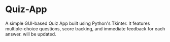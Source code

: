 # Quiz-App
A simple GUI-based Quiz App built using Python's Tkinter. It features multiple-choice questions, score tracking, and immediate feedback for each answer.
will be updated.

